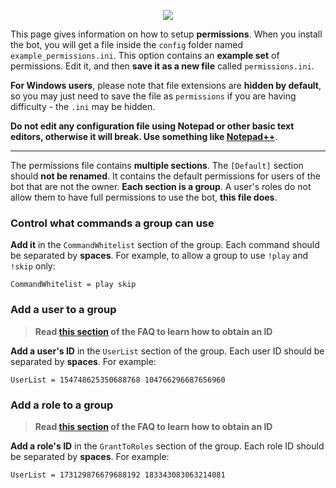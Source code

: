 <p align="center">
<img src="http://i.imgur.com/xSwNPI2.png">
</p>

This page gives information on how to setup **permissions**. When you install the bot, you will get a file inside the `config` folder named `example_permissions.ini`. This option contains an **example set** of permissions. Edit it, and then **save it as a new file** called `permissions.ini`.

**For Windows users**, please note that file extensions are **hidden by default**, so you may just need to save the file as `permissions` if you are having difficulty - the `.ini` may be hidden.

**Do not edit any configuration file using Notepad or other basic text editors, otherwise it will break. Use something like [Notepad++](https://notepad-plus-plus.org/download/)**.

***

The permissions file contains **multiple sections**. The `[Default]` section should **not be renamed**. It contains the default permissions for users of the bot that are not the owner. **Each section is a group**. A user's roles do not allow them to have full permissions to use the bot, **this file does**.

### Control what commands a group can use
**Add it** in the `CommandWhitelist` section of the group. Each command should be separated by **spaces**. For example, to allow a group to use `!play` and `!skip` only:

    CommandWhitelist = play skip

### Add a user to a group
> **Read [this section](https://github.com/SexualRhinoceros/MusicBot/wiki/FAQ#how-do-i-get-an-id) of the FAQ to learn how to obtain an ID**

**Add a user's ID** in the `UserList` section of the group. Each user ID should be separated by **spaces**. For example:

    UserList = 154748625350688768 104766296687656960

### Add a role to a group
> **Read [this section](https://github.com/SexualRhinoceros/MusicBot/wiki/FAQ#how-do-i-get-an-id) of the FAQ to learn how to obtain an ID**

**Add a role's ID** in the `GrantToRoles` section of the group. Each role ID should be separated by **spaces**. For example:

    UserList = 173129876679688192 183343083063214081